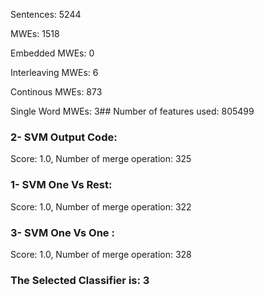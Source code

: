 Sentences: 5244

MWEs: 1518

Embedded MWEs: 0

Interleaving MWEs: 6

Continous MWEs: 873

Single Word MWEs: 3## Number of features used: 805499

### 2- SVM Output Code: 
Score: 1.0, Number of merge operation: 325
### 1- SVM One Vs Rest: 
Score: 1.0, Number of merge operation: 322
### 3- SVM One Vs One : 
Score: 1.0, Number of merge operation: 328
### The Selected Classifier is: 3
